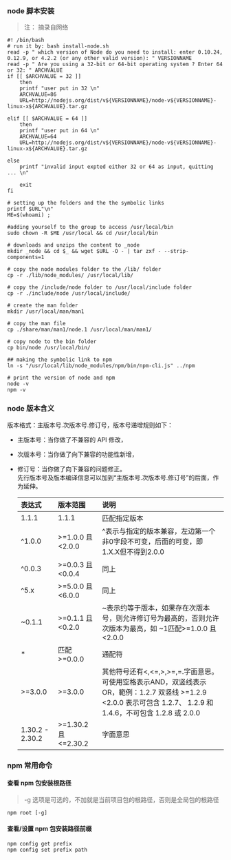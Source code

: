 ### node 脚本安装
> 注： 摘录自网络

    #! /bin/bash
    # run it by: bash install-node.sh
    read -p " which version of Node do you need to install: enter 0.10.24, 0.12.9, or 4.2.2 (or any other valid version): " VERSIONNAME
    read -p " Are you using a 32-bit or 64-bit operating system ? Enter 64 or 32: " ARCHVALUE
    if [[ $ARCHVALUE = 32 ]]
        then
        printf "user put in 32 \n"
        ARCHVALUE=86
        URL=http://nodejs.org/dist/v${VERSIONNAME}/node-v${VERSIONNAME}-linux-x${ARCHVALUE}.tar.gz

    elif [[ $ARCHVALUE = 64 ]]
        then
        printf "user put in 64 \n"
        ARCHVALUE=64
        URL=http://nodejs.org/dist/v${VERSIONNAME}/node-v${VERSIONNAME}-linux-x${ARCHVALUE}.tar.gz

    else
        printf "invalid input expted either 32 or 64 as input, quitting ... \n"

        exit
    fi

    # setting up the folders and the the symbolic links
    printf $URL"\n"
    ME=$(whoami) ; 

    #adding yourself to the group to access /usr/local/bin
    sudo chown -R $ME /usr/local && cd /usr/local/bin 

    # downloads and unzips the content to _node
    mkdir _node && cd $_ && wget $URL -O - | tar zxf - --strip-components=1 

    # copy the node modules folder to the /lib/ folder
    cp -r ./lib/node_modules/ /usr/local/lib/ 

    # copy the /include/node folder to /usr/local/include folder
    cp -r ./include/node /usr/local/include/ 

    # create the man folder
    mkdir /usr/local/man/man1 

    # copy the man file
    cp ./share/man/man1/node.1 /usr/local/man/man1/ 

    # copy node to the bin folder
    cp bin/node /usr/local/bin/ 

    ## making the symbolic link to npm
    ln -s "/usr/local/lib/node_modules/npm/bin/npm-cli.js" ../npm 

    # print the version of node and npm
    node -v
    npm -v



### node 版本含义

版本格式：主版本号.次版本号.修订号，版本号递增规则如下：

* 主版本号：当你做了不兼容的 API 修改，
* 次版本号：当你做了向下兼容的功能性新增，
* 修订号：当你做了向下兼容的问题修正。    
先行版本号及版本编译信息可以加到“主版本号.次版本号.修订号”的后面，作为延伸。

  |表达式|版本范围|说明|
  |:-|:--|:-----|
  |1.1.1|1.1.1|匹配指定版本|
  |^1.0.0	|>=1.0.0 且 <2.0.0	|^表示与指定的版本兼容，左边第一个非0字段不可变，后面的可变，即1.X.X但不得到2.0.0|
  |^0.0.3	|>=0.0.3 且 <0.0.4 |同上|
  |^5.x	|>=5.0.0 且 <6.0.0	|同上|
  |~0.1.1	|>=0.1.1 且 <0.2.0	|~表示约等于版本，如果存在次版本号，则允许修订号为最高的，否则允许次版本为最高，如 ~1匹配>=1.0.0 且 <2.0.0|
  |*	|匹配 >=0.0.0	|通配符|
  |>=3.0.0	|>=3.0.0	|其他符号还有<,<=,>,>=,=.字面意思。可使用空格表示AND，双竖线表示OR，範例：1.2.7 双竖线 >=1.2.9 <2.0.0 表示可包含 1.2.7、    1.2.9 和 1.4.6，不可包含 1.2.8 或 2.0.0|
  |1.30.2 - 2.30.2	|>=1.30.2 且 <=2.30.2|	字面意思|



### npm 常用命令
#### 查看 npm 包安装根路径
> -g 选项是可选的，不加就是当前项目包的根路径，否则是全局包的根路径  

    npm root [-g]

#### 查看/设置 npm 包安装路径前缀

    npm config get prefix
    npm config set prefix path

